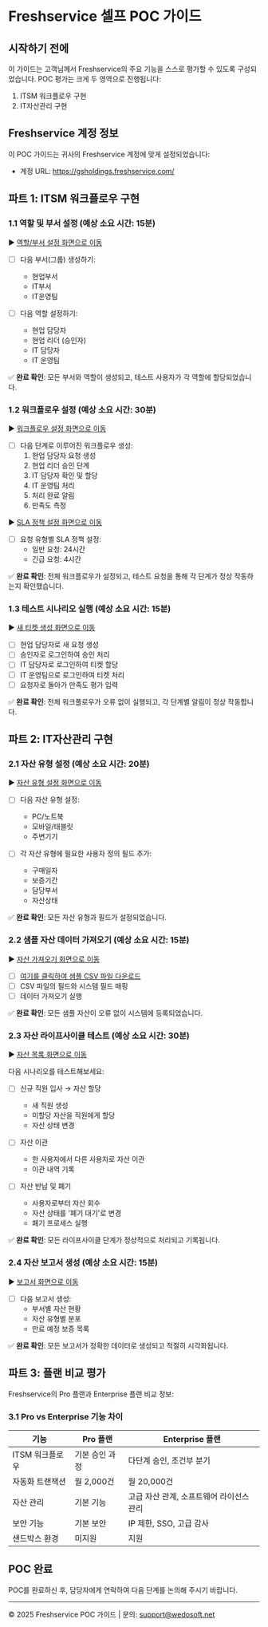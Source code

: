 # Freshservice 셀프 POC 가이드

## 시작하기 전에

이 가이드는 고객님께서 Freshservice의 주요 기능을 스스로 평가할 수 있도록 구성되었습니다. POC 평가는 크게 두 영역으로 진행됩니다:
1. ITSM 워크플로우 구현
2. IT자산관리 구현

## Freshservice 계정 정보

이 POC 가이드는 귀사의 Freshservice 계정에 맞게 설정되었습니다:
- 계정 URL: <a href="https://gsholdings.freshservice.com/" target="_blank">https://gsholdings.freshservice.com/</a>

## 파트 1: ITSM 워크플로우 구현

### 1.1 역할 및 부서 설정 (예상 소요 시간: 15분)

▶️ <a href="https://gsholdings.freshservice.com/admin/groups" target="_blank">역할/부서 설정 화면으로 이동</a>

- [ ] 다음 부서(그룹) 생성하기:
  - 현업부서
  - IT부서
  - IT운영팀

- [ ] 다음 역할 설정하기:
  - 현업 담당자
  - 현업 리더 (승인자)
  - IT 담당자
  - IT 운영팀

✅ **완료 확인**: 모든 부서와 역할이 생성되고, 테스트 사용자가 각 역할에 할당되었습니다.

### 1.2 워크플로우 설정 (예상 소요 시간: 30분)

▶️ <a href="https://gsholdings.freshservice.com/admin/workflow_automators" target="_blank">워크플로우 설정 화면으로 이동</a>

- [ ] 다음 단계로 이루어진 워크플로우 생성:
  1. 현업 담당자 요청 생성
  2. 현업 리더 승인 단계
  3. IT 담당자 확인 및 할당
  4. IT 운영팀 처리
  5. 처리 완료 알림
  6. 만족도 측정

▶️ <a href="https://gsholdings.freshservice.com/admin/sla_policies" target="_blank">SLA 정책 설정 화면으로 이동</a>

- [ ] 요청 유형별 SLA 정책 설정:
  - 일반 요청: 24시간
  - 긴급 요청: 4시간

✅ **완료 확인**: 전체 워크플로우가 설정되고, 테스트 요청을 통해 각 단계가 정상 작동하는지 확인했습니다.

### 1.3 테스트 시나리오 실행 (예상 소요 시간: 15분)

▶️ <a href="https://gsholdings.freshservice.com/a/tickets/new" target="_blank">새 티켓 생성 화면으로 이동</a>

- [ ] 현업 담당자로 새 요청 생성
- [ ] 승인자로 로그인하여 승인 처리
- [ ] IT 담당자로 로그인하여 티켓 할당
- [ ] IT 운영팀으로 로그인하여 티켓 처리
- [ ] 요청자로 돌아가 만족도 평가 입력

✅ **완료 확인**: 전체 워크플로우가 오류 없이 실행되고, 각 단계별 알림이 정상 작동합니다.

## 파트 2: IT자산관리 구현

### 2.1 자산 유형 설정 (예상 소요 시간: 20분)

▶️ <a href="https://gsholdings.freshservice.com/admin/asset_types" target="_blank">자산 유형 설정 화면으로 이동</a>

- [ ] 다음 자산 유형 설정:
  - PC/노트북
  - 모바일/태블릿
  - 주변기기

- [ ] 각 자산 유형에 필요한 사용자 정의 필드 추가:
  - 구매일자
  - 보증기간
  - 담당부서
  - 자산상태

✅ **완료 확인**: 모든 자산 유형과 필드가 설정되었습니다.

### 2.2 샘플 자산 데이터 가져오기 (예상 소요 시간: 15분)

▶️ <a href="https://gsholdings.freshservice.com/admin/import_assets" target="_blank">자산 가져오기 화면으로 이동</a>

- [ ] [여기를 클릭하여 샘플 CSV 파일 다운로드](https://raw.githubusercontent.com/wedosoft/freshservice-poc-guide/main/self-service-poc/sample-data/asset-sample.csv)
- [ ] CSV 파일의 필드와 시스템 필드 매핑
- [ ] 데이터 가져오기 실행

✅ **완료 확인**: 모든 샘플 자산이 오류 없이 시스템에 등록되었습니다.

### 2.3 자산 라이프사이클 테스트 (예상 소요 시간: 30분)

▶️ <a href="https://gsholdings.freshservice.com/cmdb/items" target="_blank">자산 목록 화면으로 이동</a>

다음 시나리오를 테스트해보세요:

- [ ] 신규 직원 입사 → 자산 할당
  - 새 직원 생성
  - 미할당 자산을 직원에게 할당
  - 자산 상태 변경

- [ ] 자산 이관
  - 한 사용자에서 다른 사용자로 자산 이관
  - 이관 내역 기록

- [ ] 자산 반납 및 폐기
  - 사용자로부터 자산 회수
  - 자산 상태를 '폐기 대기'로 변경
  - 폐기 프로세스 실행

✅ **완료 확인**: 모든 라이프사이클 단계가 정상적으로 처리되고 기록됩니다.

### 2.4 자산 보고서 생성 (예상 소요 시간: 15분)

▶️ <a href="https://gsholdings.freshservice.com/reports" target="_blank">보고서 화면으로 이동</a>

- [ ] 다음 보고서 생성:
  - 부서별 자산 현황
  - 자산 유형별 분포
  - 만료 예정 보증 목록

✅ **완료 확인**: 모든 보고서가 정확한 데이터로 생성되고 적절히 시각화됩니다.

## 파트 3: 플랜 비교 평가

Freshservice의 Pro 플랜과 Enterprise 플랜 비교 정보:

### 3.1 Pro vs Enterprise 기능 차이

| 기능 | Pro 플랜 | Enterprise 플랜 |
|------|---------|---------------|
| ITSM 워크플로우 | 기본 승인 과정 | 다단계 승인, 조건부 분기 |
| 자동화 트랜잭션 | 월 2,000건 | 월 20,000건 |
| 자산 관리 | 기본 기능 | 고급 자산 관계, 소프트웨어 라이선스 관리 |
| 보안 기능 | 기본 보안 | IP 제한, SSO, 고급 감사 |
| 샌드박스 환경 | 미지원 | 지원 |

## POC 완료

POC를 완료하신 후, 담당자에게 연락하여 다음 단계를 논의해 주시기 바랍니다.

---

© 2025 Freshservice POC 가이드 | 문의: support@wedosoft.net 